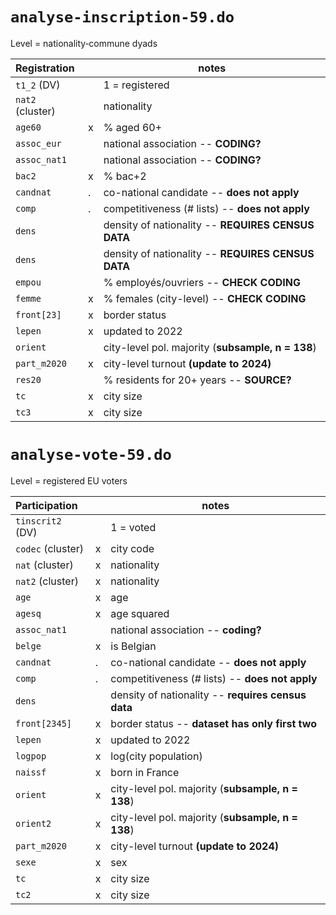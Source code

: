 # `analyse-inscription-59.do`

Level = nationality‐commune dyads

| Registration   |   | notes |
|:---------------|---|---|
|`t1_2` (DV)     |   | 1 = registered |
|`nat2` (cluster)|   | nationality |
|`age60`         | x | % aged 60+ |
|`assoc_eur`     |   | national association -- __CODING?__ |
|`assoc_nat1`    |   | national association -- __CODING?__ |
|`bac2`          | x | % bac+2 |
|`candnat`       | . | co-national candidate -- __does not apply__ |
|`comp`          | . | competitiveness (\# lists) -- __does not apply__ |
|`dens`          |   | density of nationality -- __REQUIRES CENSUS DATA__ |
|`dens`          |   | density of nationality -- __REQUIRES CENSUS DATA__ |
|`empou`         |   | % employés/ouvriers -- __CHECK CODING__ |
|`femme`         | x | % females (city-level) -- __CHECK CODING__ |
|`front[23]`     | x | border status |
|`lepen`         | x | updated to 2022 |
|`orient`        |   | city-level pol. majority (__subsample, n = 138__) |
|`part_m2020`    | x | city-level turnout __(update to 2024)__ |
|`res20`         |   | % residents for 20+ years -- __SOURCE?__ |
|`tc`            | x | city size |
|`tc3`           | x | city size |

# `analyse-vote-59.do`

Level = registered EU voters

| Participation       |   | notes |
|:--------------------|---|---|
|`tinscrit2` (DV)     |   | 1 = voted |
|`codec` (cluster)    | x | city code |
|`nat` (cluster)      | x | nationality |
|`nat2` (cluster)     | x | nationality |
|`age`                | x | age |
|`agesq`              | x | age squared |
|`assoc_nat1`         |   | national association -- __coding?__ |
|`belge`              | x | is Belgian |
|`candnat`            | . | co-national candidate -- __does not apply__ |
|`comp`               | . | competitiveness (\# lists) -- __does not apply__ |
|`dens`               |   | density of nationality -- __requires census data__ |
|`front[2345]`        | x | border status -- __dataset has only first two__ |
|`lepen`              | x | updated to 2022 |
|`logpop`             | x | log(city population) |
|`naissf`             | x | born in France |
|`orient`             | x | city-level pol. majority (__subsample, n = 138__) |
|`orient2`            | x | city-level pol. majority (__subsample, n = 138__) |
|`part_m2020`         | x | city-level turnout __(update to 2024)__ |
|`sexe`               | x | sex |
|`tc`                 | x | city size |
|`tc2`                | x | city size |
